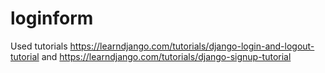 # loginform

Used tutorials https://learndjango.com/tutorials/django-login-and-logout-tutorial and https://learndjango.com/tutorials/django-signup-tutorial
